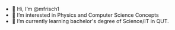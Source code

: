 - 👋 Hi, I’m @mfrisch1
- 👀 I’m interested in Physics and Computer Science Concepts
- 🌱 I’m currently learning bachelor's degree of Science/IT in QUT.

<!---
mfrisch1/mfrisch1 is a ✨ special ✨ repository because its `README.md` (this file) appears on your GitHub profile.
You can click the Preview link to take a look at your changes.
--->
